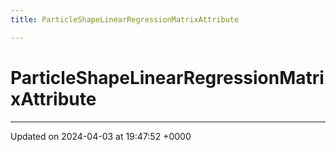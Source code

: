 ```yaml
---
title: ParticleShapeLinearRegressionMatrixAttribute

---
```


# ParticleShapeLinearRegressionMatrixAttribute





-------------------------------

Updated on 2024-04-03 at 19:47:52 +0000